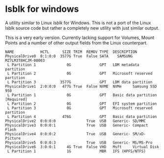 # lsblk for windows

A utility similar to Linux *lsblk* for Windows. This is not a port of the Linux lsblk source code but rather a completely new utility with just similar output.

This is a very early version. Currently lacking support for Volumes, Mount Points and a number of other output fields from the Linux counterpart.


```
NAME            HCTL      SIZE TRIM  REMOV TYPE  DESCRIPTION
PhysicalDrive0  0:1:0:0  3577G True  False SATA    SAMSUNG MZ7LM3T8HCJM-00003 
 L Partition 1              0G             GPT   LDM metadata partition 
 L Partition 2              0G             GPT   Microsoft reserved partition 
 L Partition 3           3577G             GPT   LDM data partition 
PhysicalDrive1  2:0:0:0   477G True  False NVME  NVMe     Samsung SSD 950  
 L Partition 1              0G             GPT   Basic data partition [Required] 
 L Partition 2              0G             GPT   EFI system partition 
 L Partition 3              0G             GPT   Microsoft reserved partition 
 L Partition 4            476G             GPT   Basic data partition 
PhysicalDrive2  0:0:0:0              True  USB   Generic- SD/MMC           
PhysicalDrive3  0:0:0:1              True  USB   Generic- Compact Flash    
PhysicalDrive4  0:0:0:2              True  USB   Generic- SM/xD-Picture    
PhysicalDrive5  0:0:0:3              True  USB   Generic- MS/MS-Pro        
PhysicalDrive6  3:0:0:1     4G True  False VHD   Msft     Virtual Disk     
 L Partition 1              1G             MBR   IFS (HPFS/NTFS)  
```
